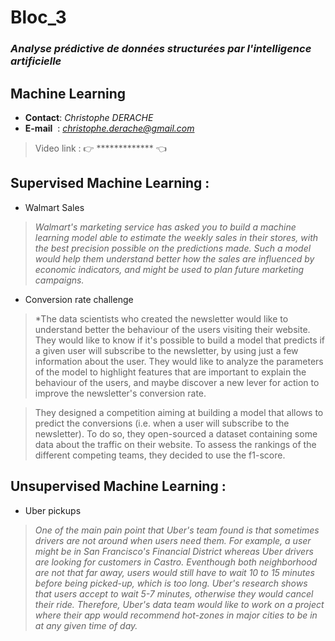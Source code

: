# Bloc_3
### *Analyse prédictive de données structurées par l'intelligence artificielle*
## **Machine Learning**

- **Contact**: *Christophe DERACHE*
- **E-mail**&nbsp;&nbsp;: *christophe.derache@gmail.com*

> Video link : 👉 ************* 👈

## Supervised Machine Learning :
- Walmart Sales
>*Walmart's marketing service has asked you to build a machine learning model able to estimate the weekly sales in their stores, with the best precision possible on the predictions made. Such a model would help them understand better how the sales are influenced by economic indicators, and might be used to plan
future marketing campaigns.*

- Conversion rate challenge
>*The data scientists who created the newsletter would like to understand better the behaviour of the users visiting their website. They would like to know if it's possible to build a model that predicts if a given user will subscribe to the newsletter, by using just a few information about the user. They would like to analyze the parameters of the model to highlight features that are important to explain the behaviour of the users, and maybe discover a new lever for action to improve the newsletter's conversion rate.

>They designed a competition aiming at building a model that allows to predict the conversions (i.e. when a user will subscribe to the newsletter). To do so, they open-sourced a dataset containing some data about the traffic on their website. To assess the rankings of the different competing teams, they decided to use the f1-score.


## Unsupervised Machine Learning :
- Uber pickups
>*One of the main pain point that Uber's team found is that sometimes drivers are not around when users need them. For example, a user might be in San Francisco's Financial District whereas Uber drivers are looking for customers in Castro. Eventhough both neighborhood are not that far away, users would still have to wait 10 to 15 minutes before being picked-up, which is too long. Uber's research shows that users accept to wait 5-7 minutes, otherwise they would cancel their ride. Therefore, Uber's data team would like to work on a project where their app would recommend hot-zones in major cities to be in at any given time of day.*